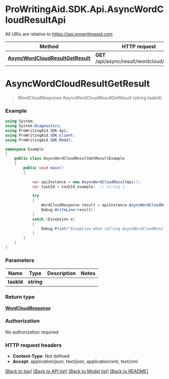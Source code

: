 # ProWritingAid.SDK.Api.AsyncWordCloudResultApi

All URIs are relative to *https://api.prowritingaid.com*

Method | HTTP request | Description
------------- | ------------- | -------------
[**AsyncWordCloudResultGetResult**](AsyncWordCloudResultApi.md#asyncwordcloudresultgetresult) | **GET** /api/async/result/wordcloud/{taskId} | 


<a name="asyncwordcloudresultgetresult"></a>
# **AsyncWordCloudResultGetResult**
> WordCloudResponse AsyncWordCloudResultGetResult (string taskId)



### Example
```csharp
using System;
using System.Diagnostics;
using ProWritingAid.SDK.Api;
using ProWritingAid.SDK.Client;
using ProWritingAid.SDK.Model;

namespace Example
{
    public class AsyncWordCloudResultGetResultExample
    {
        public void main()
        {
            
            var apiInstance = new AsyncWordCloudResultApi();
            var taskId = taskId_example;  // string | 

            try
            {
                WordCloudResponse result = apiInstance.AsyncWordCloudResultGetResult(taskId);
                Debug.WriteLine(result);
            }
            catch (Exception e)
            {
                Debug.Print("Exception when calling AsyncWordCloudResultApi.AsyncWordCloudResultGetResult: " + e.Message );
            }
        }
    }
}
```

### Parameters

Name | Type | Description  | Notes
------------- | ------------- | ------------- | -------------
 **taskId** | **string**|  | 

### Return type

[**WordCloudResponse**](WordCloudResponse.md)

### Authorization

No authorization required

### HTTP request headers

 - **Content-Type**: Not defined
 - **Accept**: application/json, text/json, application/xml, text/xml

[[Back to top]](#) [[Back to API list]](../README.md#documentation-for-api-endpoints) [[Back to Model list]](../README.md#documentation-for-models) [[Back to README]](../README.md)

